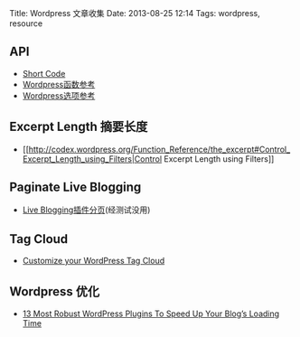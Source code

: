 Title: Wordpress 文章收集
Date: 2013-08-25 12:14
Tags: wordpress, resource


## API

*  [Short Code](http://codex.wordpress.org/Shortcode_API)
*  [Wordpress函数参考](http://codex.wordpress.org/Function_Reference/)
*  [Wordpress选项参考](http://codex.wordpress.org/Option_Reference)

## Excerpt Length 摘要长度

*  [[http://codex.wordpress.org/Function_Reference/the_excerpt#Control_Excerpt_Length_using_Filters|Control 
Excerpt Length using Filters]]
## Paginate Live Blogging

*  [Live Blogging插件分页](http://wordpress.org/support/topic/live-blogging-limit-length-of-liveblog-paginate-liveblog)(经测试没用)
## Tag Cloud

*  [Customize your WordPress Tag Cloud](http://betterwp.net/22-customize-your-wordpress-tag-cloud/)
## Wordpress 优化

*  [13 Most Robust WordPress Plugins To Speed Up Your Blog’s Loading Time](http://www.smashingapps.com/2011/01/27/13-most-robust-wordpress-plugins-to-speed-up-your-blogs-loading-time.html) 

